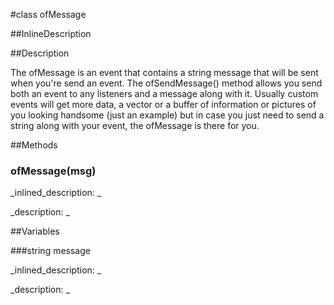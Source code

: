 #class ofMessage


<!--
_visible: True_
_advanced: False_
_istemplated: False_
-->

##InlineDescription






##Description

The ofMessage is an event that contains a string message that will be sent when you're send an event. The ofSendMessage() method allows you send both an event to any listeners and a message along with it. Usually custom events will get more data, a vector or a buffer of information or pictures of you looking handsome (just an example) but in case you just need to send a string along with your event, the ofMessage is there for you.





##Methods



### ofMessage(msg)

<!--
_syntax: ofMessage(msg)_
_name: ofMessage_
_returns: _
_returns_description: _
_parameters: string msg_
_access: public_
_version_started: 0073_
_version_deprecated: _
_summary: _
_constant: False_
_static: False_
_visible: True_
_advanced: False_
-->

_inlined_description: _







_description: _







<!----------------------------------------------------------------------------->

##Variables



###string message

<!--
_name: message_
_type: string_
_access: public_
_version_started: 0073_
_version_deprecated: _
_summary: _
_visible: True_
_constant: True_
_advanced: False_
-->

_inlined_description: _







_description: _







<!----------------------------------------------------------------------------->

